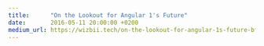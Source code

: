 ```yaml
---
title:      "On the Lookout for Angular 1's Future"
date:       2016-05-11 20:00:00 +0200
medium_url: https://wizbii.tech/on-the-lookout-for-angular-1s-future-bfb826a3b19b
---
```

